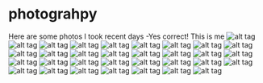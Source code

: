 # photograhpy
Here are some photos I took recent days
-Yes correct! This is me
![alt tag](https://github.com/wonderfulcorporation/photograhpy/blob/master/Photo%20selected/Frank%20Show%20(9).JPG)
![alt tag](https://github.com/wonderfulcorporation/photograhpy/blob/master/Photo%20selected/Frank%20Show%20(3).JPG)
![alt tag](https://github.com/wonderfulcorporation/photograhpy/blob/master/Photo%20selected/Frank%20Show%20(2).JPG)
![alt tag](https://github.com/wonderfulcorporation/photograhpy/blob/master/Photo%20selected/Frank%20Show%20(27).JPG)
![alt tag](https://github.com/wonderfulcorporation/photograhpy/blob/master/Photo%20selected/Frank%20Show%20(5).JPG)
![alt tag](https://github.com/wonderfulcorporation/photograhpy/blob/master/Photo%20selected/Frank%20Show%20(6).JPG)
![alt tag](https://github.com/wonderfulcorporation/photograhpy/blob/master/Photo%20selected/Frank%20Show%20(7).JPG)
![alt tag](https://github.com/wonderfulcorporation/photograhpy/blob/master/Photo%20selected/Frank%20Show%20(8).JPG)
![alt tag](https://github.com/wonderfulcorporation/photograhpy/blob/master/Photo%20selected/Frank%20Show%20(1).JPG)
![alt tag](https://github.com/wonderfulcorporation/photograhpy/blob/master/Photo%20selected/Frank%20Show%20(10).JPG)
![alt tag](https://github.com/wonderfulcorporation/photograhpy/blob/master/Photo%20selected/Frank%20Show%20(11).JPG)
![alt tag](https://github.com/wonderfulcorporation/photograhpy/blob/master/Photo%20selected/Frank%20Show%20(12).JPG)
![alt tag](https://github.com/wonderfulcorporation/photograhpy/blob/master/Photo%20selected/Frank%20Show%20(13).JPG)
![alt tag](https://github.com/wonderfulcorporation/photograhpy/blob/master/Photo%20selected/Frank%20Show%20(14).JPG)
![alt tag](https://github.com/wonderfulcorporation/photograhpy/blob/master/Photo%20selected/Frank%20Show%20(15).JPG)
![alt tag](https://github.com/wonderfulcorporation/photograhpy/blob/master/Photo%20selected/Frank%20Show%20(16).JPG)
![alt tag](https://github.com/wonderfulcorporation/photograhpy/blob/master/Photo%20selected/Frank%20Show%20(17).JPG)
![alt tag](https://github.com/wonderfulcorporation/photograhpy/blob/master/Photo%20selected/Frank%20Show%20(18).JPG)
![alt tag](https://github.com/wonderfulcorporation/photograhpy/blob/master/Photo%20selected/Frank%20Show%20(19).JPG)
![alt tag](https://github.com/wonderfulcorporation/photograhpy/blob/master/Photo%20selected/Frank%20Show%20(20).JPG)
![alt tag](https://github.com/wonderfulcorporation/photograhpy/blob/master/Photo%20selected/Frank%20Show%20(21).JPG)
![alt tag](https://github.com/wonderfulcorporation/photograhpy/blob/master/Photo%20selected/Frank%20Show%20(22).JPG)
![alt tag](https://github.com/wonderfulcorporation/photograhpy/blob/master/Photo%20selected/Frank%20Show%20(23).JPG)
![alt tag](https://github.com/wonderfulcorporation/photograhpy/blob/master/Photo%20selected/Frank%20Show%20(24).JPG)
![alt tag](https://github.com/wonderfulcorporation/photograhpy/blob/master/Photo%20selected/Frank%20Show%20(25).JPG)
![alt tag](https://github.com/wonderfulcorporation/photograhpy/blob/master/Photo%20selected/Frank%20Show%20(26).JPG)
![alt tag](https://github.com/wonderfulcorporation/photograhpy/blob/master/Photo%20selected/Frank%20Show%20(4).JPG)
![alt tag](https://github.com/wonderfulcorporation/photograhpy/blob/master/Photo%20selected/Frank%20Show%20(28).JPG)
![alt tag](https://github.com/wonderfulcorporation/photograhpy/blob/master/Photo%20selected/Frank%20Show%20(29).JPG)
![alt tag](https://github.com/wonderfulcorporation/photograhpy/blob/master/Photo%20selected/Frank%20Show%20(30).JPG)
![alt tag](https://github.com/wonderfulcorporation/photograhpy/blob/master/Photo%20selected/Frank%20Show%20(31).JPG)
![alt tag](https://github.com/wonderfulcorporation/photograhpy/blob/master/Photo%20selected/Frank%20Show%20(32).JPG)